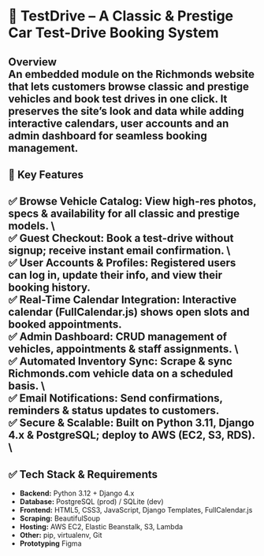 # 🚗 TestDrive – A Classic & Prestige Car Test-Drive Booking System

**Overview**  
An embedded module on the Richmonds website that lets customers browse classic and prestige vehicles and book test drives in one click. It preserves the site’s look and data while adding interactive calendars, user accounts and an admin dashboard for seamless booking management.
---
## 📌 Key Features

✅ **Browse Vehicle Catalog**: View high-res photos, specs & availability for all classic and prestige models. \  
✅ **Guest Checkout**: Book a test-drive without signup; receive instant email confirmation. \  
✅ **User Accounts & Profiles**: Registered users can log in, update their info, and view their booking history. \
✅ **Real-Time Calendar Integration**: Interactive calendar (FullCalendar.js) shows open slots and booked appointments. \
✅ **Admin Dashboard**: CRUD management of vehicles, appointments & staff assignments. \  
✅ **Automated Inventory Sync**: Scrape & sync Richmonds.com vehicle data on a scheduled basis. \  
✅ **Email Notifications**: Send confirmations, reminders & status updates to customers. \
✅ **Secure & Scalable**:  Built on Python 3.11, Django 4.x & PostgreSQL; deploy to AWS (EC2, S3, RDS). \
---

## ✅ Tech Stack & Requirements

- **Backend:** Python 3.12 + Django 4.x  
- **Database:** PostgreSQL (prod) / SQLite (dev)  
- **Frontend:** HTML5, CSS3, JavaScript, Django Templates, FullCalendar.js  
- **Scraping:** BeautifulSoup   
- **Hosting:** AWS EC2, Elastic Beanstalk, S3, Lambda  
- **Other:** pip, virtualenv, Git
- **Prototyping** Figma
